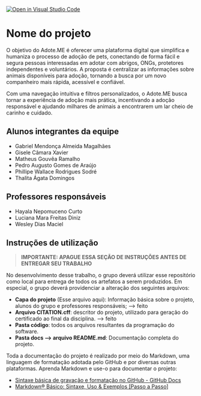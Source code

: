 [![Open in Visual Studio Code](https://classroom.github.com/assets/open-in-vscode-2e0aaae1b6195c2367325f4f02e2d04e9abb55f0b24a779b69b11b9e10269abc.svg)](https://classroom.github.com/online_ide?assignment_repo_id=18978661&assignment_repo_type=AssignmentRepo)
# Nome do projeto

O objetivo do Adote.ME é oferecer uma plataforma digital que simplifica e humaniza o processo de adoção de pets, conectando de forma fácil e segura pessoas interessadas em adotar com abrigos, ONGs, protetores independentes e voluntários. A proposta é centralizar as informações sobre animais disponíveis para adoção, tornando a busca por um novo companheiro mais rápida, acessível e confiável.

Com uma navegação intuitiva e filtros personalizados, o Adote.ME busca tornar a experiência de adoção mais prática, incentivando a adoção responsável e ajudando milhares de animais a encontrarem um lar cheio de carinho e cuidado.

## Alunos integrantes da equipe

* Gabriel Mendonça Almeida Magalhães
* Gisele Câmara Xavier
* Matheus Gouvêa Ramalho
* Pedro Augusto Gomes de Araújo
* Phillipe Wallace Rodrigues Sodré
* Thalita Ágata Domingos

## Professores responsáveis

* Hayala Nepomuceno Curto
* Luciana Mara Freitas Diniz
* Wesley Dias Maciel

## Instruções de utilização 

> **IMPORTANTE: APAGUE ESSA SEÇÃO DE INSTRUÇÕES ANTES DE ENTREGAR SEU TRABALHO**

No desenvolvimento desse trabalho, o grupo deverá utilizar esse repositório como local para entrega de todos os artefatos a serem produzidos. Em especial, o grupo deverá providenciar a alteração dos seguintes arquivos:

* **Capa do projeto** (Esse arquivo aqui): Informação básica sobre o projeto, alunos do grupo e professores responsáveis; --> feito 
* **Arquivo CITATION.cff**: descritor do projeto, utilizado para geração do certificado ao final da disciplina. --> feito
* **Pasta código**: todos os arquivos resultantes da programação do software.
* **Pasta docs --> arquivo README.md**: Documentação completa do projeto.

Toda a documentação do projeto é realizado por meio do Markdown, uma linguagem de formatação adotada pelo GitHub e por diversas outras plataformas. Aprenda Markdown e use-o para documentar o projeto:

* [Sintaxe básica de gravação e formatação no GitHub - GitHub Docs](https://docs.github.com/pt/get-started/writing-on-github/getting-started-with-writing-and-formatting-on-github/basic-writing-and-formatting-syntax)
* [Markdown® Básico: Sintaxe, Uso &amp; Exemplos [Passo a Passo]](https://markdown.net.br/sintaxe-basica/)
